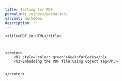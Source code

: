 ```yaml
---
title: Testing for PDF
permalink: /others/permalink/
variant: markdown
description: ""
---
```






	<title>PDF in HTML</title>



	<center>
		<h1 style="color: green">GeeksforGeeks</h1>
		<h3>Embedding the PDF file Using Object Tag</h3>
		
		
	</center>



